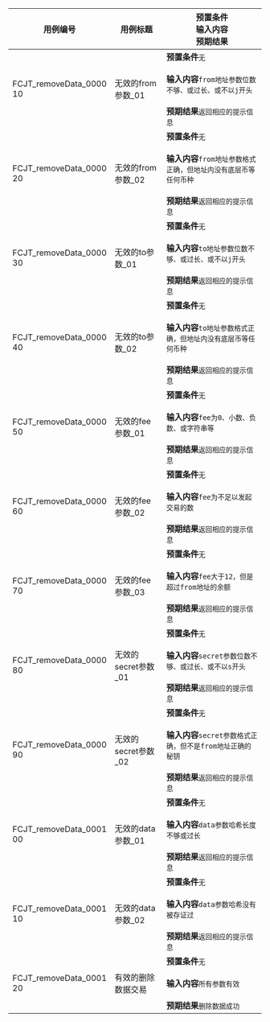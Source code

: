 |用例编号|用例标题|预置条件<br>输入内容<br>预期结果|
|----------------|----------------|----------------|
|FCJT_removeData_0000<br>10|无效的from参数_01|**预置条件**`无`<br><br>**输入内容**`from地址参数位数不够、或过长、或不以j开头`<br><br>**预期结果**`返回相应的提示信息`|
|FCJT_removeData_0000<br>20|无效的from参数_02|**预置条件**`无`<br><br>**输入内容**`from地址参数格式正确，但地址内没有底层币等任何币种`<br><br>**预期结果**`返回相应的提示信息`|
|FCJT_removeData_0000<br>30|无效的to参数_01|**预置条件**`无`<br><br>**输入内容**`to地址参数位数不够、或过长、或不以j开头`<br><br>**预期结果**`返回相应的提示信息`|
|FCJT_removeData_0000<br>40|无效的to参数_02|**预置条件**`无`<br><br>**输入内容**`to地址参数格式正确，但地址内没有底层币等任何币种`<br><br>**预期结果**`返回相应的提示信息`|
|FCJT_removeData_0000<br>50|无效的fee参数_01|**预置条件**`无`<br><br>**输入内容**`fee为0、小数、负数、或字符串等`<br><br>**预期结果**`返回相应的提示信息`|
|FCJT_removeData_0000<br>60|无效的fee参数_02|**预置条件**`无`<br><br>**输入内容**`fee为不足以发起交易的数`<br><br>**预期结果**`返回相应的提示信息`|
|FCJT_removeData_0000<br>70|无效的fee参数_03|**预置条件**`无`<br><br>**输入内容**`fee大于12，但是超过from地址的余额`<br><br>**预期结果**`返回相应的提示信息`|
|FCJT_removeData_0000<br>80|无效的secret参数_01|**预置条件**`无`<br><br>**输入内容**`secret参数位数不够、或过长、或不以s开头`<br><br>**预期结果**`返回相应的提示信息`|
|FCJT_removeData_0000<br>90|无效的secret参数_02|**预置条件**`无`<br><br>**输入内容**`secret参数格式正确，但不是from地址正确的秘钥`<br><br>**预期结果**`返回相应的提示信息`|
|FCJT_removeData_0001<br>00|无效的data参数_01|**预置条件**`无`<br><br>**输入内容**`data参数哈希长度不够或过长`<br><br>**预期结果**`返回相应的提示信息`|
|FCJT_removeData_0001<br>10|无效的data参数_02|**预置条件**`无`<br><br>**输入内容**`data参数哈希没有被存证过`<br><br>**预期结果**`返回相应的提示信息`|
|FCJT_removeData_0001<br>20|有效的删除数据交易|**预置条件**`无`<br><br>**输入内容**`所有参数有效`<br><br>**预期结果**`删除数据成功`|
